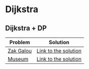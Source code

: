 # Dijkstra

## Dijkstra + DP

Problem | Solution
------- | --------
[Zak Galou](https://www.urionlinejudge.com.br/judge/pt/problems/view/1409) | [Link to the solution](https://github.com/danielvitor2d/Problem-Set/blob/main/Dijkstra/ZakGalou/ZakGalou.cpp)
[Museum](https://www.urionlinejudge.com.br/judge/pt/problems/view/2308) | [Link to the solution](https://github.com/danielvitor2d/Problem-Set/blob/main/Dijkstra/Museum/Museum.cpp)
